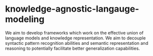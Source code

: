 # knowledge-agnostic-langauge-modeling

We aim to develop frameworks which work on the effective union of language models and knowledge representation. We aim to decouple syntactic pattern recognition abilities and semantic representation and reasoning to potentially facilitate better generalization capabilities. 
